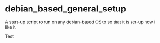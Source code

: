 # debian_based_general_setup
A start-up script to run on any debian-based OS to so that it is set-up how I like it.

Test
